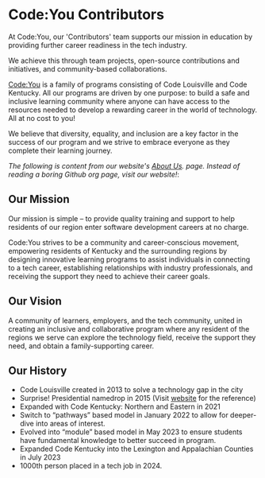 # Code:You Contributors

At Code:You,  our 'Contributors' team supports our mission in education by providing further career readiness in the tech industry.

We achieve this through team projects, open-source contributions and initiatives, and community-based collaborations.


[Code:You](https://codeyou.org) is a family of programs consisting of Code Louisville and Code Kentucky. All our programs are driven by one purpose: to build a safe and inclusive learning community where anyone can have access to the resources needed to develop a rewarding career in the world of technology. All at no cost to you!

We believe that diversity, equality, and inclusion are a key factor in the success of our program and we strive to embrace everyone as they complete their learning journey.

_The following is content from our website's [About Us](https://code-you.org/about/). page. Instead of reading a boring Github org page, visit our website!_:
## Our Mission
Our mission is simple – to provide quality training and support to help residents of our region enter software development careers at no charge.

Code:You strives to be a community and career-conscious movement, empowering residents of Kentucky and the surrounding regions by designing innovative learning programs to assist individuals in connecting to a tech career, establishing relationships with industry professionals, and receiving the support they need to achieve their career goals.

## Our Vision
A community of learners, employers, and the tech community, united in creating an inclusive and collaborative program where any resident of the regions we serve can explore the technology field, receive the support they need, and obtain a family-supporting career.

## Our History
- Code Louisville created in 2013 to solve a technology gap in the city
- Surprise! Presidential namedrop in 2015 (Visit [website](https://code-you.org/about/) for the reference)
- Expanded with Code Kentucky: Northern and Eastern in 2021
- Switch to “pathways” based model in January 2022 to allow for deeper-dive into areas of interest.
- Evolved into “module” based model in May 2023 to ensure students have fundamental knowledge to better succeed in program.
- Expanded Code Kentucky into the Lexington and Appalachian Counties in July 2023
- 1000th person placed in a tech job in 2024.
